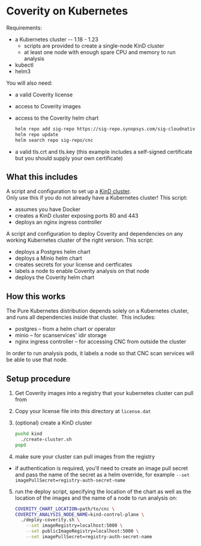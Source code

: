 # Coverity on Kubernetes

Requirements:
 - a Kubernetes cluster -- 1.18 - 1.23
   - scripts are provided to create a single-node KinD cluster
   - at least one node with enough spare CPU and memory to run analysis
 - kubectl
 - helm3
 
You will also need:
 - a valid Coverity license
 - access to Coverity images
 - access to the Coverity helm chart
    
    ```bash
    helm repo add sig-repo https://sig-repo.synopsys.com/sig-cloudnative
    helm repo update
    helm search repo sig-repo/cnc
    ```
   
 - a valid tls.crt and tls.key
   (this example includes a self-signed certificate but you should supply your own certificate)

## What this includes

A script and configuration to set up a [KinD cluster](https://kind.sigs.k8s.io/).  
Only use this if you do not already have a Kubernetes cluster!
This script:
 - assumes you have Docker
 - creates a KinD cluster exposing ports 80 and 443
 - deploys an nginx ingress controller
 
A script and configuration to deploy Coverity and dependencies on any working Kubernetes cluster of the right version.
This script:
 - deploys a Postgres helm chart
 - deploys a Minio helm chart
 - creates secrets for your license and certficates
 - labels a node to enable Coverity analysis on that node
 - deploys the Coverity helm chart

## How this works

The Pure Kubernetes distribution depends solely on a Kubernetes cluster, and runs all dependencies inside that cluster.  This includes:

 - postgres – from a helm chart or operator
 - minio – for scanservices' idir storage
 - nginx ingress controller – for accessing CNC from outside the cluster

In order to run analysis pods, it labels a node so that CNC scan services will be able to use that node.

## Setup procedure

1. Get Coverity images into a registry that your kubernetes cluster can pull from

2. Copy your license file into this directory at `license.dat`

3. (optional) create a KinD cluster

    ```bash
    pushd kind
      ./create-cluster.sh
    popd
    ```

4. make sure your cluster can pull images from the registry

 - if authentication is required, you'll need to create an image pull secret and pass the name of the secret
   as a helm override, for example `--set imagePullSecret=registry-auth-secret-name`

5. run the deploy script, specifying the location of the chart as well as the location of the images and the name
   of a node to run analysis on:

    ```bash
    COVERITY_CHART_LOCATION=path/to/cnc \
    COVERITY_ANALYSIS_NODE_NAME=kind-control-plane \
      ./deploy-coverity.sh \
        --set imageRegistry=localhost:5000 \
        --set publicImageRegistry=localhost:5000 \
        --set imagePullSecret=registry-auth-secret-name
    ```
